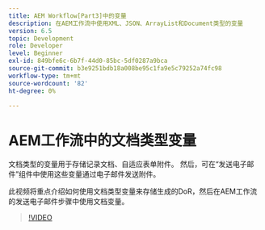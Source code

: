 ```yaml
---
title: AEM Workflow[Part3]中的变量
description: 在AEM工作流中使用XML、JSON、ArrayList和Document类型的变量
version: 6.5
topic: Development
role: Developer
level: Beginner
exl-id: 849bfe6c-6b7f-44d0-85bc-5df0287a9bca
source-git-commit: b3e9251bdb18a008be95c1fa9e5c79252a74fc98
workflow-type: tm+mt
source-wordcount: '82'
ht-degree: 0%

---
```


# AEM工作流中的文档类型变量


文档类型的变量用于存储记录文档、自适应表单附件。 然后，可在“发送电子邮件”组件中使用这些变量通过电子邮件发送附件。

此视频将重点介绍如何使用文档类型变量来存储生成的DoR，然后在AEM工作流的发送电子邮件步骤中使用文档变量。

>[!VIDEO](https://video.tv.adobe.com/v/26452?quality=12&learn=on)
